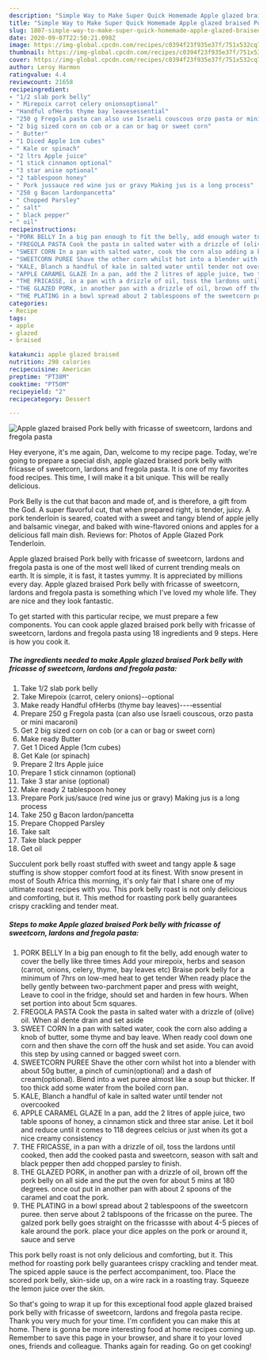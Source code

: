 ```yaml
---
description: "Simple Way to Make Super Quick Homemade Apple glazed braised Pork belly with fricasse of sweetcorn, lardons and fregola pasta"
title: "Simple Way to Make Super Quick Homemade Apple glazed braised Pork belly with fricasse of sweetcorn, lardons and fregola pasta"
slug: 1807-simple-way-to-make-super-quick-homemade-apple-glazed-braised-pork-belly-with-fricasse-of-sweetcorn-lardons-and-fregola-pasta
date: 2020-09-07T22:50:21.098Z
image: https://img-global.cpcdn.com/recipes/c0394f23f935e37f/751x532cq70/apple-glazed-braised-pork-belly-with-fricasse-of-sweetcorn-lardons-and-fregola-pasta-recipe-main-photo.jpg
thumbnail: https://img-global.cpcdn.com/recipes/c0394f23f935e37f/751x532cq70/apple-glazed-braised-pork-belly-with-fricasse-of-sweetcorn-lardons-and-fregola-pasta-recipe-main-photo.jpg
cover: https://img-global.cpcdn.com/recipes/c0394f23f935e37f/751x532cq70/apple-glazed-braised-pork-belly-with-fricasse-of-sweetcorn-lardons-and-fregola-pasta-recipe-main-photo.jpg
author: Leroy Harmon
ratingvalue: 4.4
reviewcount: 21658
recipeingredient:
- "1/2 slab pork belly"
- " Mirepoix carrot celery onionsoptional"
- "Handful ofHerbs thyme bay leavesessential"
- "250 g Fregola pasta can also use Israeli couscous orzo pasta or mini macaroni"
- "2 big sized corn on cob or a can or bag or sweet corn"
- " Butter"
- "1 Diced Apple 1cm cubes"
- " Kale or spinach"
- "2 ltrs Apple juice"
- "1 stick cinnamon optional"
- "3 star anise optional"
- "2 tablespoon honey"
- " Pork jussauce red wine jus or gravy Making jus is a long process"
- "250 g Bacon lardonpancetta"
- " Chopped Parsley"
- " salt"
- " black pepper"
- " oil"
recipeinstructions:
- "PORK BELLY In a big pan enough to fit the belly, add enough water to cover the belly like three times Add your mirepoix, herbs and season (carrot, onions, celery, thyme, bay leaves etc) Braise pork belly for a minimum of 7hrs on low-med heat to get tender When ready place the belly gently between two-parchment paper and press with weight, Leave to cool in the fridge, should set and harden in few hours. When set portion into about 5cm squares."
- "FREGOLA PASTA Cook the pasta in salted water with a drizzle of (olive) oil. When al dente drain and set aside"
- "SWEET CORN In a pan with salted water, cook the corn also adding a knob of butter, some thyme and bay leave. When ready cool down one corn and then shave the corn off the husk and set aside. You can avoid this step by using canned or bagged sweet corn."
- "SWEETCORN PUREE Shave the other corn whilst hot into a blender with about 50g butter, a pinch of cumin(optional) and a dash of cream(optional). Blend into a wet puree almost like a soup but thicker. If too thick add some water from the boiled corn pan."
- "KALE, Blanch a handful of kale in salted water until tender not overcooked"
- "APPLE CARAMEL GLAZE In a pan, add the 2 litres of apple juice, two table spoons of honey, a cinnamon stick and three star anise. Let it boil and reduce until it comes to 118 degrees celcius or just when its got a nice creamy consistency"
- "THE FRICASSE, in a pan with a drizzle of oil, toss the lardons until cooked, then add the cooked pasta and sweetcorn, season with salt and black pepper then add chopped parsley to finish."
- "THE GLAZED PORK, in another pan with a drizzle of oil, brown off the pork belly on all side and the put the oven for about 5 mins at 180 degrees. once out put in another pan with about 2 spoons of the caramel and coat the pork."
- "THE PLATING in a bowl spread about 2 tablespoons of the sweetcorn puree. then serve about 2 tablspoons of the fricasse on the puree. The galzed pork belly goes straight on the fricassse with about 4-5 pieces of kale around the pork. place your dice apples on the pork or around it, sauce and serve"
categories:
- Recipe
tags:
- apple
- glazed
- braised

katakunci: apple glazed braised 
nutrition: 298 calories
recipecuisine: American
preptime: "PT38M"
cooktime: "PT50M"
recipeyield: "2"
recipecategory: Dessert

---
```



![Apple glazed braised Pork belly with fricasse of sweetcorn, lardons and fregola pasta](https://img-global.cpcdn.com/recipes/c0394f23f935e37f/751x532cq70/apple-glazed-braised-pork-belly-with-fricasse-of-sweetcorn-lardons-and-fregola-pasta-recipe-main-photo.jpg)

Hey everyone, it's me again, Dan, welcome to my recipe page. Today, we're going to prepare a special dish, apple glazed braised pork belly with fricasse of sweetcorn, lardons and fregola pasta. It is one of my favorites food recipes. This time, I will make it a bit unique. This will be really delicious.

Pork Belly is the cut that bacon and made of, and is therefore, a gift from the God. A super flavorful cut, that when prepared right, is tender, juicy. A pork tenderloin is seared, coated with a sweet and tangy blend of apple jelly and balsamic vinegar, and baked with wine-flavored onions and apples for a delicious fall main dish. Reviews for: Photos of Apple Glazed Pork Tenderloin.

Apple glazed braised Pork belly with fricasse of sweetcorn, lardons and fregola pasta is one of the most well liked of current trending meals on earth. It is simple, it is fast, it tastes yummy. It is appreciated by millions every day. Apple glazed braised Pork belly with fricasse of sweetcorn, lardons and fregola pasta is something which I've loved my whole life. They are nice and they look fantastic.


To get started with this particular recipe, we must prepare a few components. You can cook apple glazed braised pork belly with fricasse of sweetcorn, lardons and fregola pasta using 18 ingredients and 9 steps. Here is how you cook it.

<!--inarticleads1-->

##### The ingredients needed to make Apple glazed braised Pork belly with fricasse of sweetcorn, lardons and fregola pasta:

1. Take 1/2 slab pork belly
1. Take  Mirepoix (carrot, celery onions)--optional
1. Make ready Handful ofHerbs (thyme bay leaves)----essential
1. Prepare 250 g Fregola pasta (can also use Israeli couscous, orzo pasta or mini macaroni)
1. Get 2 big sized corn on cob (or a can or bag or sweet corn)
1. Make ready  Butter
1. Get 1 Diced Apple (1cm cubes)
1. Get  Kale (or spinach)
1. Prepare 2 ltrs Apple juice
1. Prepare 1 stick cinnamon (optional)
1. Take 3 star anise (optional)
1. Make ready 2 tablespoon honey
1. Prepare  Pork jus/sauce (red wine jus or gravy) Making jus is a long process
1. Take 250 g Bacon lardon/pancetta
1. Prepare  Chopped Parsley
1. Take  salt
1. Take  black pepper
1. Get  oil


Succulent pork belly roast stuffed with sweet and tangy apple &amp; sage stuffing is show stopper comfort food at its finest. With snow present in most of South Africa this morning, it&#39;s only fair that I share one of my ultimate roast recipes with you. This pork belly roast is not only delicious and comforting, but it. This method for roasting pork belly guarantees crispy crackling and tender meat. 

<!--inarticleads2-->

##### Steps to make Apple glazed braised Pork belly with fricasse of sweetcorn, lardons and fregola pasta:

1. PORK BELLY In a big pan enough to fit the belly, add enough water to cover the belly like three times Add your mirepoix, herbs and season (carrot, onions, celery, thyme, bay leaves etc) Braise pork belly for a minimum of 7hrs on low-med heat to get tender When ready place the belly gently between two-parchment paper and press with weight, Leave to cool in the fridge, should set and harden in few hours. When set portion into about 5cm squares.
1. FREGOLA PASTA Cook the pasta in salted water with a drizzle of (olive) oil. When al dente drain and set aside
1. SWEET CORN In a pan with salted water, cook the corn also adding a knob of butter, some thyme and bay leave. When ready cool down one corn and then shave the corn off the husk and set aside. You can avoid this step by using canned or bagged sweet corn.
1. SWEETCORN PUREE Shave the other corn whilst hot into a blender with about 50g butter, a pinch of cumin(optional) and a dash of cream(optional). Blend into a wet puree almost like a soup but thicker. If too thick add some water from the boiled corn pan.
1. KALE, Blanch a handful of kale in salted water until tender not overcooked
1. APPLE CARAMEL GLAZE In a pan, add the 2 litres of apple juice, two table spoons of honey, a cinnamon stick and three star anise. Let it boil and reduce until it comes to 118 degrees celcius or just when its got a nice creamy consistency
1. THE FRICASSE, in a pan with a drizzle of oil, toss the lardons until cooked, then add the cooked pasta and sweetcorn, season with salt and black pepper then add chopped parsley to finish.
1. THE GLAZED PORK, in another pan with a drizzle of oil, brown off the pork belly on all side and the put the oven for about 5 mins at 180 degrees. once out put in another pan with about 2 spoons of the caramel and coat the pork.
1. THE PLATING in a bowl spread about 2 tablespoons of the sweetcorn puree. then serve about 2 tablspoons of the fricasse on the puree. The galzed pork belly goes straight on the fricassse with about 4-5 pieces of kale around the pork. place your dice apples on the pork or around it, sauce and serve


This pork belly roast is not only delicious and comforting, but it. This method for roasting pork belly guarantees crispy crackling and tender meat. The spiced apple sauce is the perfect accompaniment, too. Place the scored pork belly, skin-side up, on a wire rack in a roasting tray. Squeeze the lemon juice over the skin. 

So that's going to wrap it up for this exceptional food apple glazed braised pork belly with fricasse of sweetcorn, lardons and fregola pasta recipe. Thank you very much for your time. I'm confident you can make this at home. There is gonna be more interesting food at home recipes coming up. Remember to save this page in your browser, and share it to your loved ones, friends and colleague. Thanks again for reading. Go on get cooking!
